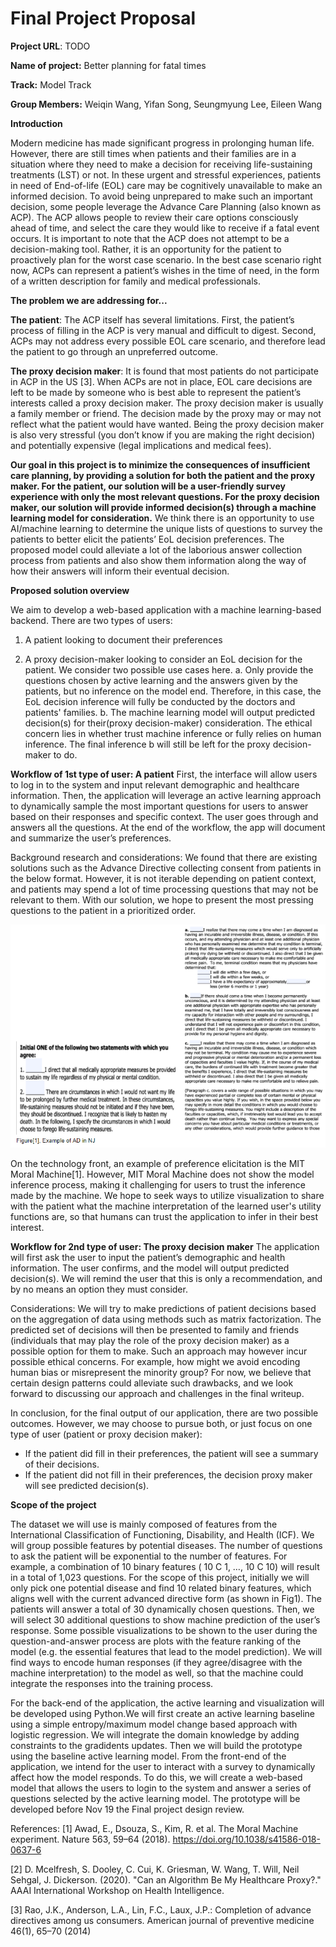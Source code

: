# Final Project Proposal

**Project URL**: TODO

**Name of project:** Better planning for fatal times 

**Track:** Model Track

**Group Members:** Weiqin Wang, Yifan Song, Seungmyung Lee, Eileen Wang

**Introduction**

Modern medicine has made significant progress in prolonging human life. However, there are still times when patients and their families are in a situation where they need to make a decision for receiving life-sustaining treatments (LST) or not. In these urgent and stressful experiences, patients in need of End-of-life (EOL) care may be cognitively unavailable to make an informed decision. To avoid being unprepared to make such an important decision, some people leverage the Advance Care Planning (also known as ACP). The ACP allows people to review their care options consciously ahead of time, and select the care they would like to receive if a fatal event occurs. It is important to note that the ACP does not attempt to be a decision-making tool. Rather, it is an opportunity for the patient to proactively plan for the worst case scenario. In the best case scenario right now, ACPs can represent a patient’s wishes in the time of need, in the form of a written description for family and medical professionals. 

**The problem we are addressing for...**

**The patient**: The ACP itself has several limitations. First, the patient’s process of filling in the ACP is very manual and difficult to digest. Second, ACPs may not address every possible EOL care scenario, and therefore lead the patient to go through an unpreferred outcome. 

**The proxy decision maker**: It is found that most patients do not participate in ACP in the US [3]. When ACPs are not in place, EOL care decisions are left to be made by someone who is best able to represent the patient’s interests called a proxy decision maker. The proxy decision maker is usually a family member or friend. The decision made by the proxy may or may not reflect what the patient would have wanted. Being the proxy decision maker is also very stressful (you don’t know if you are making the right decision) and potentially expensive (legal implications and medical fees).   

**Our goal in this project is to minimize the consequences of insufficient care planning, by providing a solution for both the patient and the proxy maker. For the patient, our solution will be a user-friendly survey experience with only the most relevant questions. For the proxy decision maker, our solution will provide informed decision(s) through a machine learning model for consideration.** We think there is an opportunity to use AI/machine learning to determine the unique lists of questions to survey the patients to better elicit the patients’ EoL decision preferences. The proposed model could alleviate a lot of the laborious answer collection process from patients and also show them information along the way of how their answers will inform their eventual decision. 

**Proposed solution overview**

We aim to develop a web-based application with a machine learning-based backend. There are two types of users: 

1) A patient looking to document their preferences

2) A proxy decision-maker looking to consider an EoL decision for the patient. We consider two possible use cases here. a. Only provide the questions chosen by active learning and the answers given by the patients, but no inference on the model end. Therefore, in this case, the EoL decision inference will fully be conducted by the doctors and patients' families. b. The machine learning model will output predicted decision(s) for their(proxy decision-maker) consideration. The ethical concern lies in whether trust machine inference or fully relies on human inference. The final inference b will still be left for the proxy decision-maker to do.

**Workflow of 1st type of user: A patient**
First, the interface will allow users to log in to the system and input relevant demographic and healthcare information. Then, the application will leverage an active learning approach to dynamically sample the most important questions for users to answer based on their responses and specific context. The user goes through and answers all the questions. At the end of the workflow, the app will document and summarize the user’s preferences. 

Background research and considerations: We found that there are existing solutions such as the Advance Directive collecting consent from patients in the below format. However, it is not iterable depending on patient context, and patients may spend a lot of time processing questions that may not be relevant to them. With our solution, we hope to present the most pressing questions to the patient in a prioritized order.

![fig1.PNG](fig1.PNG)

On the technology front, an example of preference elicitation is the MIT Moral Machine[1]. However, MIT Moral Machine does not show the model inference process, making it challenging for users to trust the inference made by the machine. We hope to seek ways to utilize visualization to share with the patient what the machine interpretation of the learned user's utility functions are, so that humans can trust the application to infer in their best interest. 

**Workflow for 2nd type of user: The proxy decision maker**
The application will first ask the user to input the patient’s demographic and health information. The user confirms, and the model will output predicted decision(s). We will remind the user that this is only a recommendation, and by no means an option they must consider. 

Considerations: We will try to make predictions of patient decisions based on the aggregation of data using methods such as matrix factorization. The predicted set of decisions will then be presented to family and friends (individuals that may play the role of the proxy decision maker) as a possible option for them to make. Such an approach may however incur possible ethical concerns. For example, how might we avoid encoding human bias or misrepresent the minority group? For now, we believe that certain design patterns could alleviate such drawbacks, and we look forward to discussing our approach and challenges in the final writeup. 

In conclusion, for the final output of our application, there are two possible outcomes. However, we may choose to pursue both, or just focus on one type of user (patient or proxy decision maker): 
- If the patient did fill in their preferences,  the patient will see a summary of their decisions. 
- If the patient did not fill in their preferences, the decision proxy maker will see predicted decision(s). 

**Scope of the project** 

The dataset we will use is mainly composed of features from the International Classification of Functioning, Disability, and Health (ICF). We will group possible features by potential diseases. The number of questions to ask the patient will be exponential to the number of features. For example, a combination of 10 binary features ( 10 C 1, …, 10 C 10) will result in a total of 1,023 questions. For the scope of this project, initially we will only pick one potential disease and find 10 related binary features, which aligns well with the current advanced directive form (as shown in Fig1). The patients will answer a total of 30 dynamically chosen questions. Then, we will select 30 additional questions to show machine prediction of the user’s response. Some possible visualizations to be shown to the user during the question-and-answer process are plots with the feature ranking of the model (e.g. the essential features that lead to the model prediction). We will find ways to encode human responses (if they agree/disagree with the machine interpretation) to the model as well, so that the machine could integrate the responses into the training process. 

For the back-end of the application, the active learning and visualization will be developed using Python.We will first create an active learning baseline using a simple entropy/maximum model change based approach with logistic regression. We will integrate the domain knowledge by adding constraints to the gradidents updates. Then we will build the prototype using the baseline active learning model. From the front-end of the application, we intend for the user to interact with a survey to dynamically affect how the model responds. To do this, we will create a web-based model that allows the users to login to the system and answer a series of questions selected by the active learning model. The prototype will be developed before Nov 19 the Final project design review. 


References:
[1] Awad, E., Dsouza, S., Kim, R. et al. The Moral Machine experiment. Nature 563, 59–64 (2018). https://doi.org/10.1038/s41586-018-0637-6

[2] D. Mcelfresh, S. Dooley, C. Cui, K. Griesman, W. Wang, T. Will, Neil Sehgal, J. Dickerson. (2020). "Can an Algorithm Be My Healthcare Proxy?." AAAI International Workshop on Health Intelligence.

[3] Rao, J.K., Anderson, L.A., Lin, F.C., Laux, J.P.: Completion of advance directives among us consumers. American journal of preventive medicine 46(1), 65–70 (2014)
